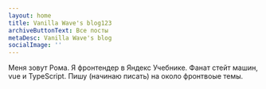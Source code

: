 ```yaml
---
layout: home
title: Vanilla Wave's blog123
archiveButtonText: Все посты
metaDesc: Vanilla Wave's blog
socialImage: ''
---
```


Меня зовут Рома. Я фронтендер в Яндекс Учебнике. Фанат стейт машин, vue и TypeScript. Пишу (начинаю писать) на около фронтвоые темы.
